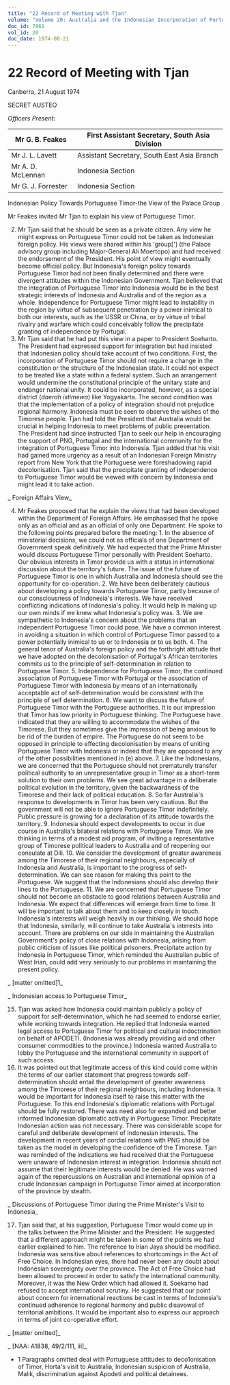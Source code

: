 ```yaml
---
title: "22 Record of Meeting with Tjan"
volume: "Volume 20: Australia and the Indonesian Incorporation of Portuguese Timor, 1974-1976"
doc_id: 7861
vol_id: 20
doc_date: 1974-08-21
---
```


# 22 Record of Meeting with Tjan

Canberra, 21 August 1974

SECRET AUSTEO

_Officers Present:_

Mr G. B. Feakes| First Assistant Secretary, South Asia Division  
---|---  
Mr J. L. Lavett| Assistant Secretary, South East Asia Branch  
Mr A. D. McLennan| Indonesia Section  
Mr G. J. Forrester| Indonesia Section  
  
Indonesian Policy Towards Portuguese Timor-the View of the Palace Group

Mr Feakes invited Mr Tjan to explain his view of Portuguese Timor.

  2. Mr Tjan said that he should be seen as a private citizen. Any view he might express on Portuguese Timor could not be taken as Indonesian foreign policy. His views were shared within his 'group['] (the Palace advisory group including Major-General Ali Moertopo) and had received the endorsement of the President. His point of view might eventually become official policy. But Indonesia's foreign policy towards Portuguese Timor had not been finally determined and there were divergent attitudes within the Indonesian Government. Tjan believed that the integration of Portuguese Timor into Indonesia would be in the best strategic interests of Indonesia and Australia and of the region as a whole. Independence for Portuguese Timor might lead to instability in the region by virtue of subsequent penetration by a power inimical to both our interests, such as the USSR or China, or by virtue of tribal rivalry and warfare which could conceivably follow the precipitate granting of independence by Portugal.
  3. Mr Tjan said that he had put this view in a paper to President Soeharto. The President had expressed support for integration but had insisted that Indonesian policy should take account of two conditions. First, the incorporation of Portuguese Timor should not require a change in the constitution or the structure of the Indonesian state. It could not expect to be treated like a state within a federal system. Such an arrangement would undermine the constitutional principle of the unitary state and endanger national unity. It could be incorporated, however, as a special district (_daerah istimewa_) like Yogyakarta. The second condition was that the implementation of a policy of integration should not prejudice regional harmony. Indonesia must be seen to observe the wishes of the Timorese people. Tjan had told the President that Australia would be crucial in helping Indonesia to meet problems of public presentation. The President had since instructed Tjan to seek our help in encouraging the support of PNG, Portugal and the international community for the integration of Portuguese Timor into Indonesia. Tjan added that his visit had gained more urgency as a result of an Indonesian Foreign Ministry report from New York that the Portuguese were foreshadowing rapid decolonisation. Tjan said that the precipitate granting of independence to Portuguese Timor would be viewed with concern by Indonesia and might lead it to take action.



_ Foreign Affairs View_

  4. Mr Feakes proposed that he explain the views that had been developed within the Department of Foreign Affairs. He emphasised that he spoke only as an official and as an official of only one Department. He spoke to the following points prepared before the meeting:
    1. In the absence of ministerial decisions, we could not as officials of one Department of Government speak definitively. We had expected that the Prime Minister would discuss Portuguese Timor personally with President Soeharto. Our obvious interests in Timor provide us with a status in international discussion about the territory's future. The issue of the future of Portuguese Timor is one in which Australia and Indonesia should see the opportunity for co-operation.
    2. We have been deliberately cautious about developing a policy towards Portuguese Timor, partly because of our consciousness of Indonesia's interests. We have received conflicting indications of Indonesia's policy. It would help in making up our own minds if we knew what Indonesia's policy was.
    3. We are sympathetic to Indonesia's concern about the problems that an independent Portuguese Timor could pose. We have a common interest in avoiding a situation in which control of Portuguese Timor passed to a power potentially inimical to us or to Indonesia or to us both.
    4. The general tenor of Australia's foreign policy and the forthright attitude that we have adopted on the decolonisation of Portugal's African territories commits us to the principle of self-determination in relation to Portuguese Timor.
    5. Independence for Portuguese Timor, the continued association of Portuguese Timor with Portugal or the association of Portuguese Timor with Indonesia by means of an internationally acceptable act of self-determination would be consistent with the principle of self determination.
    6. We want to discuss the future of Portuguese Timor with the Portuguese authorities. It is our impression that Timor has low priority in Portuguese thinking. The Portuguese have indicated that they are willing to accommodate the wishes of the Timorese. But they sometimes give the impression of being anxious to be rid of the burden of empire. The Portuguese do not seem to be opposed in principle to effecting decolonisation by means of uniting Portuguese Timor with Indonesia or indeed that they are opposed to any of the other possibilities mentioned in (e) above.
    7. Like the Indonesians, we are concerned that the Portuguese should not prematurely transfer political authority to an unrepresentative group in Timor as a short-term solution to their own problems. We see great advantage in a deliberate political evolution in the territory, given the backwardness of the Timorese and their lack of political education.
    8. So far Australia's response to developments in Timor has been very cautious. But the government will not be able to ignore Portuguese Timor indefinitely. Public pressure is growing for a declaration of its attitude towards the territory.
    9. Indonesia should expect developments to occur in due course in Australia's bilateral relations with Portuguese Timor. We are thinking in terms of a modest aid program, of inviting a representative group of Timorese political leaders to Australia and of reopening our consulate at Dili.
    10. We consider the development of greater awareness among the Timorese of their regional neighbours, especially of Indonesia and Australia, is important to the progress of self-determination. We can see reason for making this point to the Portuguese. We suggest that the Indonesians should also develop their lines to the Portuguese.
    11. We are concerned that Portuguese Timor should not become an obstacle to good relations between Australia and Indonesia. We expect that differences will emerge from time to time. It will be important to talk about them and to keep closely in touch. Indonesia's interests will weigh heavily in our thinking. We should hope that Indonesia, similarly, will continue to take Australia's interests into account. There are problems on our side in maintaining the Australian Government's policy of close relations with Indonesia, arising from public criticism of issues like political prisoners. Precipitate action by Indonesia in Portuguese Timor, which reminded the Australian public of West Irian, could add very seriously to our problems in maintaining the present policy.



_ [matter omitted]1_

_ Indonesian access to Portuguese Timor_

  15. Tjan was asked how Indonesia could maintain publicly a policy of support for self-determination, which he had seemed to endorse earlier, while working towards integration. He replied that Indonesia wanted legal access to Portuguese Timor for political and cultural indoctrination on behalf of APODETI. (Indonesia was already providing aid and other consumer commodities to the province.) Indonesia wanted Australia to lobby the Portuguese and the international community in support of such access.
  16. It was pointed out that legitimate access of this kind could come within the terms of our earlier statement that progress towards self-determination should entail the development of greater awareness among the Timorese of their regional neighbours, including Indonesia. It would be important for Indonesia itself to raise this matter with the Portuguese. To this end Indonesia's diplomatic relations with Portugal should be fully restored. There was need also for expanded and better informed Indonesian diplomatic activity in Portuguese Timor. Precipitate Indonesian action was not necessary. There was considerable scope for careful and deliberate development of Indonesian interests. The development in recent years of cordial relations with PNG should be taken as the model in developing the confidence of the Timorese. Tjan was reminded of the indications we had received that the Portuguese were unaware of Indonesian interest in integration. Indonesia should not assume that their legitimate interests would be denied. He was warned again of the repercussions on Australian and international opinion of a crude Indonesian campaign in Portuguese Timor aimed at incorporation of the province by stealth.



_ Discussions of Portuguese Timor during the Prime Minister's Visit to Indonesia_

  17. Tjan said that, at his suggestion, Portuguese Timor would come up in the talks between the Prime Minister and the President. He suggested that a different approach might be taken in some of the points we had earlier explained to him. The reference to Irian Jaya should be modified. Indonesia was sensitive about references to shortcomings in the Act of Free Choice. In Indonesian eyes, there had never been any doubt about Indonesian sovereignty over the province. The Act of Free Choice had been allowed to proceed in order to satisfy the international community. Moreover, it was the New Order which had allowed it. Soekamo had refused to accept international scrutiny. He suggested that our point about concern for international reactions be cast in terms of Indonesia's continued adherence to regional harmony and public disavowal of territorial ambitions. It would be important also to express our approach in terms of joint co-operative effort.



_ [matter omitted]_

_ [NAA: A1838, 49/2/111, iii]_

  * 1 Paragraphs omitted deal with Portuguese attitudes to deco1onisation of Timor, Horta's visit to Australia, Indonesian suspicion of Australia, Malik, discrimination against Apodeti and political detainees.


